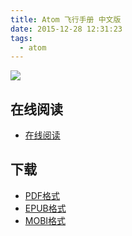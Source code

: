 ```yaml
---
title: Atom 飞行手册 中文版
date: 2015-12-28 12:31:23
tags:
  - atom
---
```


![](https://ek8whxe.cloudimg.io/s/width/226/https://www.gitbook.com/cover/book/wizardforcel/atom-flight-manual-zh-cn.jpg?build=1451276845379&v=12.0.2)

<!--more-->

## 在线阅读 ##

+ [在线阅读](https://www.gitbook.com/book/wizardforcel/atom-flight-manual-zh-cn/details)

## 下载 ##

+ [PDF格式](https://www.gitbook.com/download/pdf/book/wizardforcel/atom-flight-manual-zh-cn)
+ [EPUB格式](https://www.gitbook.com/download/epub/book/wizardforcel/atom-flight-manual-zh-cn)
+ [MOBI格式](https://www.gitbook.com/download/mobi/book/wizardforcel/atom-flight-manual-zh-cn)